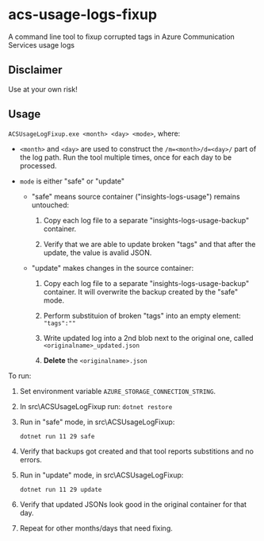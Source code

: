 # acs-usage-logs-fixup
A command line tool to fixup corrupted tags in Azure Communication Services usage logs

## Disclaimer

Use at your own risk!

## Usage

`ACSUsageLogFixup.exe <month> <day> <mode>`, where:

* `<month>` and `<day>` are used to construct the
  `/m=<month>/d=<day>/` part of the log path. Run the tool multiple times, once
  for each day to be processed.

* `mode` is either "safe" or "update"
  * "safe" means source container ("insights-logs-usage") remains
    untouched: 
    
    1. Copy each log file to a separate "insights-logs-usage-backup"
       container.

    1. Verify that we are able to update broken "tags" and that after
       the update, the value is avalid JSON.

  * "update" makes changes in the source container:

    1. Copy each log file to a separate "insights-logs-usage-backup"
       container. It will overwrite the backup created by the "safe"
       mode.

    1. Perform substituion of broken "tags" into an empty element:
       `"tags":""`

    1. Write updated log into a 2nd blob next to the original one,
       called `<originalname>_updated.json`

    1. **Delete** the `<originalname>.json`

To run:

1. Set environment variable `AZURE_STORAGE_CONNECTION_STRING`.

1. In src\ACSUsageLogFixup run: `dotnet restore`

1. Run in "safe" mode, in src\ACSUsageLogFixup:
   ```shell
   dotnet run 11 29 safe
   ```

1. Verify that backups got created and that tool reports substitions
   and no errors.

1. Run in "update" mode, in src\ACSUsageLogFixup:
   ```shell
   dotnet run 11 29 update
   ```

1. Verify that updated JSONs look good in the original container for
   that day.

1. Repeat for other months/days that need fixing.